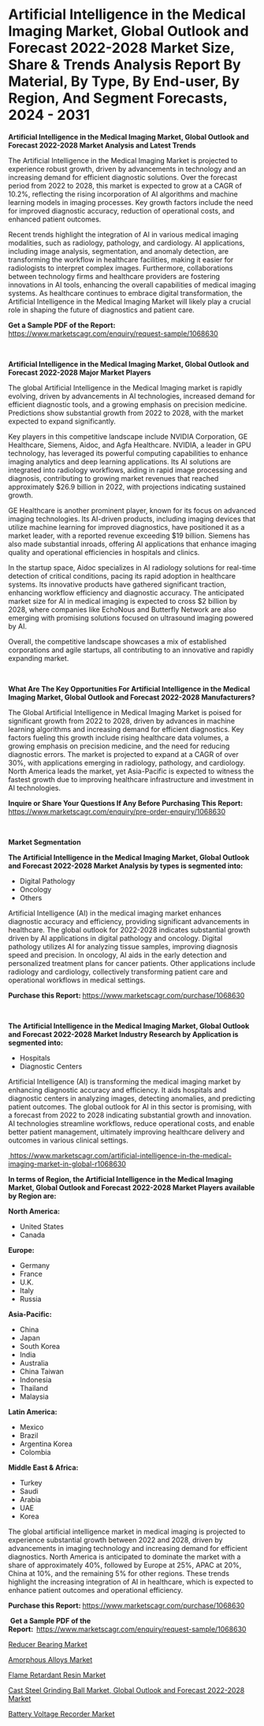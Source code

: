 <p><h1>Artificial Intelligence in the Medical Imaging Market, Global Outlook and Forecast 2022-2028 Market Size, Share & Trends Analysis Report By Material, By Type, By End-user, By Region, And Segment Forecasts, 2024 - 2031</h1></p><p><strong>Artificial Intelligence in the Medical Imaging Market, Global Outlook and Forecast 2022-2028 Market Analysis and Latest Trends</strong></p>
<p><p>The Artificial Intelligence in the Medical Imaging Market is projected to experience robust growth, driven by advancements in technology and an increasing demand for efficient diagnostic solutions. Over the forecast period from 2022 to 2028, this market is expected to grow at a CAGR of 10.2%, reflecting the rising incorporation of AI algorithms and machine learning models in imaging processes. Key growth factors include the need for improved diagnostic accuracy, reduction of operational costs, and enhanced patient outcomes.</p><p>Recent trends highlight the integration of AI in various medical imaging modalities, such as radiology, pathology, and cardiology. AI applications, including image analysis, segmentation, and anomaly detection, are transforming the workflow in healthcare facilities, making it easier for radiologists to interpret complex images. Furthermore, collaborations between technology firms and healthcare providers are fostering innovations in AI tools, enhancing the overall capabilities of medical imaging systems. As healthcare continues to embrace digital transformation, the Artificial Intelligence in the Medical Imaging Market will likely play a crucial role in shaping the future of diagnostics and patient care.</p></p>
<p><strong>Get a Sample PDF of the Report:&nbsp;</strong> <a href="https://www.marketscagr.com/enquiry/request-sample/1068630">https://www.marketscagr.com/enquiry/request-sample/1068630</a></p>
<p>&nbsp;</p>
<p><strong>Artificial Intelligence in the Medical Imaging Market, Global Outlook and Forecast 2022-2028 Major Market Players</strong></p>
<p><p>The global Artificial Intelligence in the Medical Imaging market is rapidly evolving, driven by advancements in AI technologies, increased demand for efficient diagnostic tools, and a growing emphasis on precision medicine. Predictions show substantial growth from 2022 to 2028, with the market expected to expand significantly.</p><p>Key players in this competitive landscape include NVIDIA Corporation, GE Healthcare, Siemens, Aidoc, and Agfa Healthcare. NVIDIA, a leader in GPU technology, has leveraged its powerful computing capabilities to enhance imaging analytics and deep learning applications. Its AI solutions are integrated into radiology workflows, aiding in rapid image processing and diagnosis, contributing to growing market revenues that reached approximately $26.9 billion in 2022, with projections indicating sustained growth.</p><p>GE Healthcare is another prominent player, known for its focus on advanced imaging technologies. Its AI-driven products, including imaging devices that utilize machine learning for improved diagnostics, have positioned it as a market leader, with a reported revenue exceeding $19 billion. Siemens has also made substantial inroads, offering AI applications that enhance imaging quality and operational efficiencies in hospitals and clinics.</p><p>In the startup space, Aidoc specializes in AI radiology solutions for real-time detection of critical conditions, pacing its rapid adoption in healthcare systems. Its innovative products have gathered significant traction, enhancing workflow efficiency and diagnostic accuracy. The anticipated market size for AI in medical imaging is expected to cross $2 billion by 2028, where companies like EchoNous and Butterfly Network are also emerging with promising solutions focused on ultrasound imaging powered by AI.</p><p>Overall, the competitive landscape showcases a mix of established corporations and agile startups, all contributing to an innovative and rapidly expanding market.</p></p>
<p>&nbsp;</p>
<p><strong>What Are The Key Opportunities For Artificial Intelligence in the Medical Imaging Market, Global Outlook and Forecast 2022-2028 Manufacturers?</strong></p>
<p><p>The Global Artificial Intelligence in Medical Imaging Market is poised for significant growth from 2022 to 2028, driven by advances in machine learning algorithms and increasing demand for efficient diagnostics. Key factors fueling this growth include rising healthcare data volumes, a growing emphasis on precision medicine, and the need for reducing diagnostic errors. The market is projected to expand at a CAGR of over 30%, with applications emerging in radiology, pathology, and cardiology. North America leads the market, yet Asia-Pacific is expected to witness the fastest growth due to improving healthcare infrastructure and investment in AI technologies.</p></p>
<p><strong>Inquire or Share Your Questions If Any Before Purchasing This Report:</strong> <a href="https://www.marketscagr.com/enquiry/pre-order-enquiry/1068630">https://www.marketscagr.com/enquiry/pre-order-enquiry/1068630</a></p>
<p>&nbsp;</p>
<p><strong>Market Segmentation</strong></p>
<p><strong>The Artificial Intelligence in the Medical Imaging Market, Global Outlook and Forecast 2022-2028 Market Analysis by types is segmented into:</strong></p>
<p><ul><li>Digital Pathology</li><li>Oncology</li><li>Others</li></ul></p>
<p><p>Artificial Intelligence (AI) in the medical imaging market enhances diagnostic accuracy and efficiency, providing significant advancements in healthcare. The global outlook for 2022-2028 indicates substantial growth driven by AI applications in digital pathology and oncology. Digital pathology utilizes AI for analyzing tissue samples, improving diagnosis speed and precision. In oncology, AI aids in the early detection and personalized treatment plans for cancer patients. Other applications include radiology and cardiology, collectively transforming patient care and operational workflows in medical settings.</p></p>
<p><strong>Purchase this Report:&nbsp;</strong><a href="https://www.marketscagr.com/purchase/1068630">https://www.marketscagr.com/purchase/1068630</a></p>
<p>&nbsp;</p>
<p><strong>The Artificial Intelligence in the Medical Imaging Market, Global Outlook and Forecast 2022-2028 Market Industry Research by Application is segmented into:</strong></p>
<p><ul><li>Hospitals</li><li>Diagnostic Centers</li></ul></p>
<p><p>Artificial Intelligence (AI) is transforming the medical imaging market by enhancing diagnostic accuracy and efficiency. It aids hospitals and diagnostic centers in analyzing images, detecting anomalies, and predicting patient outcomes. The global outlook for AI in this sector is promising, with a forecast from 2022 to 2028 indicating substantial growth and innovation. AI technologies streamline workflows, reduce operational costs, and enable better patient management, ultimately improving healthcare delivery and outcomes in various clinical settings.</p></p>
<p><a href="https://www.marketscagr.com/artificial-intelligence-in-the-medical-imaging-market-in-global-r1068630">&nbsp;https://www.marketscagr.com/artificial-intelligence-in-the-medical-imaging-market-in-global-r1068630</a></p>
<p><strong>In terms of Region, the Artificial Intelligence in the Medical Imaging Market, Global Outlook and Forecast 2022-2028 Market Players available by Region are:</strong></p>
<p>
    <p> <strong> North America: </strong>
        <ul>
            <li>United States</li>
            <li>Canada</li>
        </ul>
        </p> 
    <p> <strong> Europe: </strong>
        <ul>
            <li>Germany</li>
            <li>France</li>
            <li>U.K.</li>
            <li>Italy</li>
            <li>Russia</li>
        </ul>
        </p> 
    <p> <strong> Asia-Pacific: </strong>
        <ul>
            <li>China</li>
            <li>Japan</li>
            <li>South Korea</li>
            <li>India</li>
            <li>Australia</li>
            <li>China Taiwan</li>
            <li>Indonesia</li>
            <li>Thailand</li>
            <li>Malaysia</li>
        </ul>
        </p> 
    <p> <strong> Latin America: </strong>
        <ul>
            <li>Mexico</li>
            <li>Brazil</li>
            <li>Argentina Korea</li>
            <li>Colombia</li>
        </ul>
        </p> 
    <p> <strong> Middle East & Africa: </strong>
        <ul>
            <li>Turkey</li>
            <li>Saudi</li>
            <li>Arabia</li>
            <li>UAE</li>
            <li>Korea</li>
        </ul>
    </p>
    </p>
<p><p>The global artificial intelligence market in medical imaging is projected to experience substantial growth between 2022 and 2028, driven by advancements in imaging technology and increasing demand for efficient diagnostics. North America is anticipated to dominate the market with a share of approximately 40%, followed by Europe at 25%, APAC at 20%, China at 10%, and the remaining 5% for other regions. These trends highlight the increasing integration of AI in healthcare, which is expected to enhance patient outcomes and operational efficiency.</p></p>
<p><strong>Purchase this Report: </strong><a href="https://www.marketscagr.com/purchase/1068630">https://www.marketscagr.com/purchase/1068630</a></p>
<p>&nbsp;<strong>Get a Sample PDF of the Report:&nbsp;&nbsp;</strong><a href="https://www.marketscagr.com/enquiry/request-sample/1068630">https://www.marketscagr.com/enquiry/request-sample/1068630</a></p>
<p><strong></strong></p>
<p><p><a href="https://www.linkedin.com/pulse/reducer-bearing-market-insights-product-type-application-iudue?trackingId=ABjJ6F2YRz6J4wLaspLqdg%3D%3D">Reducer Bearing Market</a></p><p><a href="https://issuu.com/reportprime-2/docs/amorphous-alloys-market-size-2030.p_51acbb7f51456f">Amorphous Alloys Market</a></p><p><a href="https://issuu.com/reportprime-2/docs/flame-retardant-resin-market-size-2_3d8510893e2442">Flame Retardant Resin Market</a></p><p><a href="https://github.com/provorikovar/Market-Research-Report-List-6/blob/main/cast-steel-grinding-ball-market-global-outlook-and-forecast-2022-2028-market.md">Cast Steel Grinding Ball Market, Global Outlook and Forecast 2022-2028 Market</a></p><p><a href="https://medium.com/@kelleebernier1851/the-global-battery-voltage-recorder-market-is-a-dynamic-and-growing-industry-d2886b19a46b">Battery Voltage Recorder Market</a></p></p>